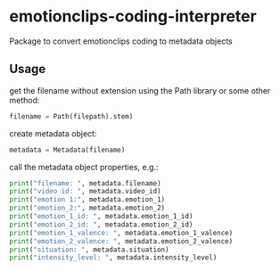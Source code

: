 # emotionclips-coding-interpreter
Package to convert emotionclips coding to metadata objects

## Usage

get the filename without extension using the Path library or some other method:

```python
filename = Path(filepath).stem)
```

create metadata object:

```python 
metadata = Metadata(filename)
```

call the metadata object properties, e.g.:

```python 
print("filename: ", metadata.filename)
print("video id: ", metadata.video_id)
print("emotion 1:", metadata.emotion_1)
print("emotion_2:", metadata.emotion_2)
print("emotion_1_id: ", metadata.emotion_1_id)
print("emotion_2_id: ", metadata.emotion_2_id)
print("emotion_1_valence: ", metadata.emotion_1_valence)
print("emotion_2_valence: ", metadata.emotion_2_valence)
print("situation: ", metadata.situation)
print("intensity_level: ", metadata.intensity_level)
```
